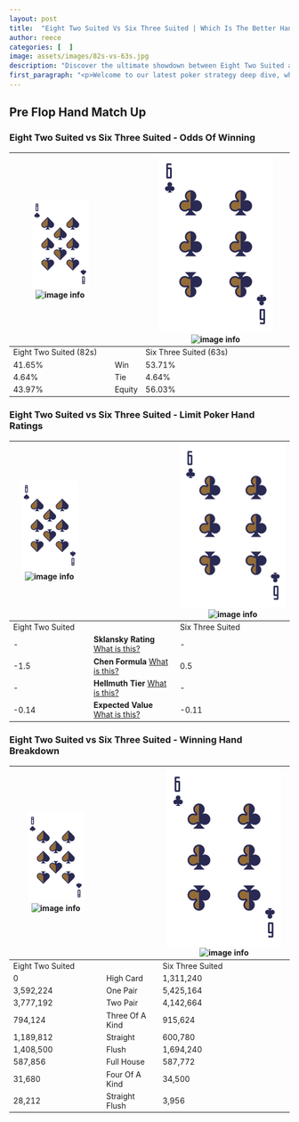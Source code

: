 ```yaml
---
layout: post
title:  "Eight Two Suited Vs Six Three Suited | Which Is The Better Hand In Poker? A Complete Guide"
author: reece
categories: [  ]
image: assets/images/82s-vs-63s.jpg
description: "Discover the ultimate showdown between Eight Two Suited and Six Three Suited in poker! Uncover the odds, strategies, and scenarios where one hand triumphs over the other. Get ready to up your poker game with this thrilling analysis."
first_paragraph: "<p>Welcome to our latest poker strategy deep dive, where we're pitting two distinct hands against each other in a high-stakes showdown: Eight Two Suited vs Six Three Suited.</p><p>In the dynamic world of poker, every decision counts, and knowing which hand holds the upper hand is key to your success at the table.</p><p>In this article, we'll dissect these two hands, explore the scenarios where one dominates the other, and equip you with the knowledge to make strategic choices that can tip the odds in your favor.</p><p>Get ready to unravel the intriguing dynamics of these poker hands and elevate your game to new heights.</p>"
---
```




[comment]: # (sp0)

## Pre Flop Hand Match Up

<div class="table hand-ratings" markdown="1"> 



### Eight Two Suited vs Six Three Suited - Odds Of Winning


    
| ![image info](assets/images/hand1/8.png) ![image info](assets/images/hand1/2s.png) |  | ![image info](assets/images/hand2/6.png) ![image info](assets/images/hand2/3s.png) |
| -------- | -------- | -------- |
| Eight Two Suited (82s) |  | Six Three Suited (63s) |
| 41.65% | Win | 53.71% |
| 4.64% | Tie | 4.64% |
| 43.97% | Equity | 56.03% |




[comment]: # (sp1)



### Eight Two Suited vs Six Three Suited - Limit Poker Hand Ratings


    
| ![image info](assets/images/hand1/8.png) ![image info](assets/images/hand1/2s.png) |  | ![image info](assets/images/hand2/6.png) ![image info](assets/images/hand2/3s.png) |
| -------- | -------- | -------- |
| Eight Two Suited |  | Six Three Suited |
| - | **Sklansky Rating** [What is this?](/sklansky-rating-explained) | - |
| -1.5 | **Chen Formula** [What is this?](/chen-formula-explained) | 0.5 |
| - | **Hellmuth Tier** [What is this?](/Hellmuth-tier-explained) | - |
| -0.14 | **Expected Value** [What is this?](/expected-value-explained) | -0.11 |




[comment]: # (sp2)



### Eight Two Suited vs Six Three Suited - Winning Hand Breakdown


    
| ![image info](assets/images/hand1/8.png) ![image info](assets/images/hand1/2s.png) |  | ![image info](assets/images/hand2/6.png) ![image info](assets/images/hand2/3s.png) |
| -------- | -------- | -------- |
| Eight Two Suited |  | Six Three Suited |
| 0 | High Card | 1,311,240 |
| 3,592,224 | One Pair | 5,425,164 |
| 3,777,192 | Two Pair | 4,142,664 |
| 794,124 | Three Of A Kind | 915,624 |
| 1,189,812 | Straight | 600,780 |
| 1,408,500 | Flush | 1,694,240 |
| 587,856 | Full House | 587,772 |
| 31,680 | Four Of A Kind | 34,500 |
| 28,212 | Straight Flush | 3,956 |




[comment]: # (sp3)



</div>

[comment]: # (sp4)



[comment]: # (sp5)

